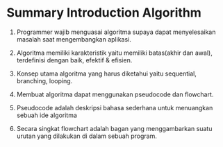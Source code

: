 # Summary Introduction Algorithm 

1. Programmer wajib menguasai algoritma supaya dapat menyelesaikan masalah saat mengembangkan aplikasi.

2. Algoritma memiliki karakteristik yaitu memiliki batas(akhir dan awal), terdefinisi dengan baik, efektif & efisien.

3. Konsep utama algoritma yang harus diketahui yaitu sequential, branching, looping.

4. Membuat algoritma dapat menggunakan pseudocode dan flowchart.

5. Pseudocode adalah deskripsi bahasa sederhana untuk menuangkan sebuah ide algoritma

6. Secara singkat flowchart adalah bagan yang menggambarkan suatu urutan yang dilakukan di dalam sebuah program. 